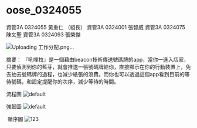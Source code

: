 # oose_0324055
資管3A 0324055 黃重仁 （組長）
資管3A 0324001 張智威
資管3A 0324075 陳文聖
資管3A 0324093 張榮傑

![Uploading 工作分配.png…]()


摘要：
  『吼哩拉』是一個藉由beacon技術傳送號碼牌的app，當你一進入店家，只要偵測到你的藍芽，就會推送一張號碼牌給你，直接顯示在你的行動裝置上，免去抽去號碼牌的過程，也減少紙張的浪費。而你也可以透過這個app看到目前的等待號碼，和設定提醒你的次序，減少等待的時間。
  
  流程圖
![default](https://cloud.githubusercontent.com/assets/22369793/20924149/fed83168-bbea-11e6-9c7e-19a65e67e1f3.JPG)

  強韌圖
![default](https://cloud.githubusercontent.com/assets/22369793/20924083/990e849a-bbea-11e6-864d-980bb44c1cb0.jpg)

  循序圖
![123](https://cloud.githubusercontent.com/assets/22369793/20924028/513c6de4-bbea-11e6-9d93-14bfb347bddb.jpg)

